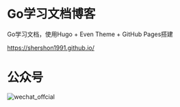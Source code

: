 # Go学习文档博客
Go学习文档，使用Hugo + Even Theme + GitHub Pages搭建

https://shershon1991.github.io/

# 公众号
![wechat_offcial](https://raw.githubusercontent.com/shershon1991/picImgBed/master/personal/wechat_official.png)

